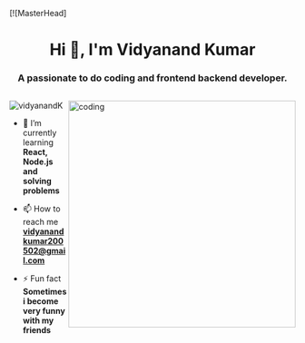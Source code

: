 [![MasterHead]
<h1 align="center">Hi 👋, I'm Vidyanand Kumar</h1>
<h3 align="center">A passionate to do coding and frontend backend developer.</h3>
<p align="left"> <a href="https://twitter.com/" target="blank"><img src="https://img.shields.io/twitter/follow/?logo=twitter&style=for-the-badge" alt="" /></a> </p>
<img align="right" alt="coding" width="400" src ="https://www.lambdatest.com/resources/images/ezgif.com-gif-maker-16.gif"

<p align="left"> <img src="https://komarev.com/ghpvc/?username=vidyanandk&label=Profile%20views&color=0e75b6&style=flat" alt="vidyanandK" /> </p>

- 🌱 I’m currently learning **React, Node.js and solving problems**

- 📫 How to reach me **vidyanandkumar200502@gmail.com**


- ⚡ Fun fact **Sometimes i become very funny with my friends**


